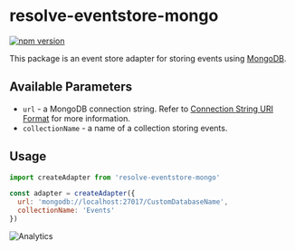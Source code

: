 # **resolve-eventstore-mongo**
[![npm version](https://badge.fury.io/js/resolve-eventstore-mongo.svg)](https://badge.fury.io/js/resolve-eventstore-mongo)

This package is an event store adapter for storing events using [MongoDB](https://docs.mongodb.com/).

## Available Parameters
* `url` - a MongoDB connection string. Refer to [Connection String URI Format](https://docs.mongodb.com/manual/reference/connection-string/) for more information.
* `collectionName` - a name of a collection storing events.
## Usage

```js
import createAdapter from 'resolve-eventstore-mongo'

const adapter = createAdapter({
  url: 'mongodb://localhost:27017/CustomDatabaseName',
  collectionName: 'Events'
})
```

![Analytics](https://ga-beacon.appspot.com/UA-118635726-1/packages-resolve-eventstore-mongo-readme?pixel)
